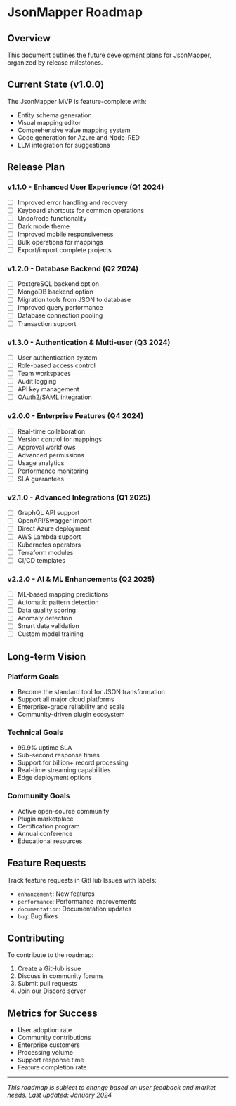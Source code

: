 # JsonMapper Roadmap

## Overview

This document outlines the future development plans for JsonMapper, organized by release milestones.

## Current State (v1.0.0)

The JsonMapper MVP is feature-complete with:
- Entity schema generation
- Visual mapping editor
- Comprehensive value mapping system
- Code generation for Azure and Node-RED
- LLM integration for suggestions

## Release Plan

### v1.1.0 - Enhanced User Experience (Q1 2024)
- [ ] Improved error handling and recovery
- [ ] Keyboard shortcuts for common operations
- [ ] Undo/redo functionality
- [ ] Dark mode theme
- [ ] Improved mobile responsiveness
- [ ] Bulk operations for mappings
- [ ] Export/import complete projects

### v1.2.0 - Database Backend (Q2 2024)
- [ ] PostgreSQL backend option
- [ ] MongoDB backend option
- [ ] Migration tools from JSON to database
- [ ] Improved query performance
- [ ] Database connection pooling
- [ ] Transaction support

### v1.3.0 - Authentication & Multi-user (Q3 2024)
- [ ] User authentication system
- [ ] Role-based access control
- [ ] Team workspaces
- [ ] Audit logging
- [ ] API key management
- [ ] OAuth2/SAML integration

### v2.0.0 - Enterprise Features (Q4 2024)
- [ ] Real-time collaboration
- [ ] Version control for mappings
- [ ] Approval workflows
- [ ] Advanced permissions
- [ ] Usage analytics
- [ ] Performance monitoring
- [ ] SLA guarantees

### v2.1.0 - Advanced Integrations (Q1 2025)
- [ ] GraphQL API support
- [ ] OpenAPI/Swagger import
- [ ] Direct Azure deployment
- [ ] AWS Lambda support
- [ ] Kubernetes operators
- [ ] Terraform modules
- [ ] CI/CD templates

### v2.2.0 - AI & ML Enhancements (Q2 2025)
- [ ] ML-based mapping predictions
- [ ] Automatic pattern detection
- [ ] Data quality scoring
- [ ] Anomaly detection
- [ ] Smart data validation
- [ ] Custom model training

## Long-term Vision

### Platform Goals
- Become the standard tool for JSON transformation
- Support all major cloud platforms
- Enterprise-grade reliability and scale
- Community-driven plugin ecosystem

### Technical Goals
- 99.9% uptime SLA
- Sub-second response times
- Support for billion+ record processing
- Real-time streaming capabilities
- Edge deployment options

### Community Goals
- Active open-source community
- Plugin marketplace
- Certification program
- Annual conference
- Educational resources

## Feature Requests

Track feature requests in GitHub Issues with labels:
- `enhancement`: New features
- `performance`: Performance improvements
- `documentation`: Documentation updates
- `bug`: Bug fixes

## Contributing

To contribute to the roadmap:
1. Create a GitHub issue
2. Discuss in community forums
3. Submit pull requests
4. Join our Discord server

## Metrics for Success

- User adoption rate
- Community contributions
- Enterprise customers
- Processing volume
- Support response time
- Feature completion rate

---

*This roadmap is subject to change based on user feedback and market needs.*
*Last updated: January 2024*
